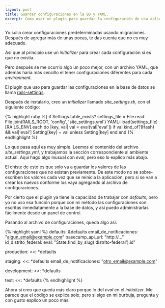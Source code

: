 ```yaml
---
layout: post
title: Guardar configuraciones en la BD y YAML.
excerpt: Como usar un plugin para guardar la configuración de una aplicación en la base de datos, pero poblarla con configuraciones predeterminadas de un archivo YAML.
---
```


Yo solia crear configuraciones predeterminadas usando migraciones. Después de agregar más de unas pocas, te das cuenta que no es muy adecuado.

Así que al principio use un *initializer* para crear cada configuración si es que no existia.

Pero después se me ocurrio algo un poco mejor, con un archivo YAML, que además haria más sencillo el tener configuraciones diferentes para cada *environment*.

El plugin que uso para guardar las configuraciones en la base de datos se llama [rails-settings][rsettings].

Después de instalarlo, creo un *initializer* llamado *site\_settings.rb*, con el siguiente código:

{% highlight ruby %}
if Settings.table_exists?
  settings_file = File.read File.join(RAILS_ROOT, 'config', 'site_settings.yml')
  YAML::load(settings_file)[RAILS_ENV].each do |key, val|
    val = eval(val['eval']) if val.kind_of?(Hash) && val['eval']
    Setting[key] = val unless Setting[key]
  end
end
{% endhighlight %}

Lo que pasa aquí es muy simple. Leemos el contenido del archivo *site\_settings.yml*, y trabajamos la sección correspondiente al ambiente actual. Aquí hago algo inusual con *eval*, pero eso lo explico más abajo.

El chiste de esto es que solo va a guardar los valores de las configuraciones que no existan previamente. De este modo no se sobre-escriben los valores cada vez que se reinicia la aplicación, pero si se van a crear los nuevos conforme los vaya agregando al archivo de configuraciones.

Por cierto que el plugin ya tiene la capacidad de trabajar con *defaults*, pero yo no uso esa función porque con mi método las configuraciones son escritas inmediatamente a la base de datos, y así puedo administrarlas fácilmente desde un panel de control.

Pasando al archivo de configuraciones, queda algo así:

{% highlight yaml %}
defaults: &defaults
  email_de_notificaciones: "algun_email@example.com"
  basecamp_api_url: "http://..."
  id_distrito_federal:
    eval: "State.find_by_slug('distrito-federal').id"

production:
  <<: *defaults

staging:
  <<: *defaults
  email_de_notificaciones: "otro_email@example.com"

development:
  <<: *defaults

test:
  <<: *defaults
{% endhighlight %}

Ahora si creo que queda más claro porque lo del *eval* en el *initializer*. Me parece que el código se explica solo, pero si sigo en mi burbuja, pregunta y con gusto explico un poco más.

[rsettings]: http://github.com/Squeegy/rails-settings/tree/master "rails-settings en GitHub"
